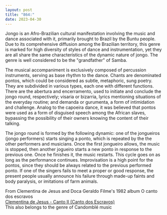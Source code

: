 ```yaml
---
layout: post
title: "864:"
date: 2023-04-30
---
```


Jongo is an Afro-Brazilian cultural manifestation involving the music and dance associated with it, primarily brought to Brazil by the Buntu people. Due to its comprehensive diffusion among the Brazilian territory, this genre is marked for high diversity of styles of dance and instrumentation, yet they are all share the same characteristics of the dynamic nature of jongo. The genre is well considered to be the "grandfather" of Samba.

The musical accompaniment is exclusively composed of percussion instruments, serving as base rhythm to the dance. Chants are denominated pontos, which could be considered as subtle, metaphoric, sung poetry. They are subdivided in various types, each one with different functions. There are the abertura and encerramento, used to initiate and conclude the jongo round, respectively; visaria or bizarria, lyrics mentioning situations of the everyday routine; and demanda or gurumenta, a form of intimidation and challenge. Analog to the capoeira dance, it was believed that pontos were used as a form of disguised speech among the African slaves, bypassing the possibility of their owners knowing the content of their talking.

The jongo round is formed by the following dynamic: one of the jongueiros (jongo performers) starts singing a ponto, which is repeated by the the other performers and musicians. Once the first jongueiro allows, the music is stopped, then another jogueiro starts a new ponto in response to the previous one. Once he finishes it, the music restarts. This cycle goes on as long as the performance continues. Improvisation is a high point for the pontos, since they should be always related to the previous performed ponto. If one of the singers fails to meet a proper or good response, the present people usually announce his failure through made-up faints and body paralysis, or imitations of farm animals.

From Clementina de Jesus and Doca Geraldo Filme's 1982 album O canto dos escravos  
[Clementina de Jesus \- Canto II (Canto dos Escravos)](https://youtu.be/VEACH4bJkHQ)  
This also belongs to the genre of Candomblé music

